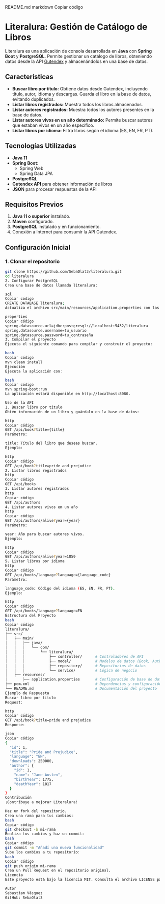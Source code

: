 README.md
markdown
Copiar código
# Literalura: Gestión de Catálogo de Libros

Literalura es una aplicación de consola desarrollada en **Java** con **Spring Boot** y **PostgreSQL**. Permite gestionar un catálogo de libros, obteniendo datos desde la API [Gutendex](https://gutendex.com/) y almacenándolos en una base de datos.

## Características

- **Buscar libro por título:** Obtiene datos desde Gutendex, incluyendo título, autor, idioma y descargas. Guarda el libro en la base de datos, evitando duplicados.
- **Listar libros registrados:** Muestra todos los libros almacenados.
- **Listar autores registrados:** Muestra todos los autores presentes en la base de datos.
- **Listar autores vivos en un año determinado:** Permite buscar autores que estaban vivos en un año específico.
- **Listar libros por idioma:** Filtra libros según el idioma (ES, EN, FR, PT).

## Tecnologías Utilizadas

- **Java 11**
- **Spring Boot**:
  - Spring Web
  - Spring Data JPA
- **PostgreSQL**
- **Gutendex API** para obtener información de libros
- **JSON** para procesar respuestas de la API

## Requisitos Previos

1. **Java 11 o superior** instalado.
2. **Maven** configurado.
3. **PostgreSQL** instalado y en funcionamiento.
4. Conexión a Internet para consumir la API Gutendex.

## Configuración Inicial

### 1. Clonar el repositorio
```bash
git clone https://github.com/SebaOlat3/literalura.git
cd literalura
2. Configurar PostgreSQL
Crea una base de datos llamada literalura:

sql
Copiar código
CREATE DATABASE literalura;
Actualiza el archivo src/main/resources/application.properties con las credenciales de tu base de datos PostgreSQL:

properties
Copiar código
spring.datasource.url=jdbc:postgresql://localhost:5432/literalura
spring.datasource.username=tu_usuario
spring.datasource.password=tu_contraseña
3. Compilar el proyecto
Ejecuta el siguiente comando para compilar y construir el proyecto:

bash
Copiar código
mvn clean install
Ejecución
Ejecuta la aplicación con:

bash
Copiar código
mvn spring-boot:run
La aplicación estará disponible en http://localhost:8080.

Uso de la API
1. Buscar libro por título
Obtén información de un libro y guárdalo en la base de datos:

http
Copiar código
GET /api/book?title={title}
Parámetro:

title: Título del libro que deseas buscar.
Ejemplo:

http
Copiar código
GET /api/book?title=pride and prejudice
2. Listar libros registrados
http
Copiar código
GET /api/books
3. Listar autores registrados
http
Copiar código
GET /api/authors
4. Listar autores vivos en un año
http
Copiar código
GET /api/authors/alive?year={year}
Parámetro:

year: Año para buscar autores vivos.
Ejemplo:

http
Copiar código
GET /api/authors/alive?year=1850
5. Listar libros por idioma
http
Copiar código
GET /api/books/language?language={language_code}
Parámetro:

language_code: Código del idioma (ES, EN, FR, PT).
Ejemplo:

http
Copiar código
GET /api/books/language?language=EN
Estructura del Proyecto
bash
Copiar código
literalura/
├── src/
│   ├── main/
│   │   ├── java/
│   │   │   └── com/
│   │   │       └── literalura/
│   │   │           ├── controller/      # Controladores de API
│   │   │           ├── model/           # Modelos de datos (Book, Author)
│   │   │           ├── repository/      # Repositorios de datos
│   │   │           └── service/         # Lógica de negocio
│   ├── resources/
│       ├── application.properties       # Configuración de base de datos
├── pom.xml                              # Dependencias y configuración de Maven
└── README.md                            # Documentación del proyecto
Ejemplo de Respuesta
Buscar libro por título
Request:

http
Copiar código
GET /api/book?title=pride and prejudice
Response:

json
Copiar código
{
  "id": 1,
  "title": "Pride and Prejudice",
  "language": "EN",
  "downloads": 250000,
  "author": {
    "id": 1,
    "name": "Jane Austen",
    "birthYear": 1775,
    "deathYear": 1817
  }
}
Contribución
¡Contribuye a mejorar Literalura!

Haz un fork del repositorio.
Crea una rama para tus cambios:
bash
Copiar código
git checkout -b mi-rama
Realiza tus cambios y haz un commit:
bash
Copiar código
git commit -m "Añadí una nueva funcionalidad"
Sube los cambios a tu repositorio:
bash
Copiar código
git push origin mi-rama
Crea un Pull Request en el repositorio original.
Licencia
Este proyecto está bajo la licencia MIT. Consulta el archivo LICENSE para más detalles.

Autor
Sebastian Vásquez
GitHub: SebaOlat3
